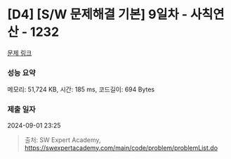 # [D4] [S/W 문제해결 기본] 9일차 - 사칙연산 - 1232 

[문제 링크](https://swexpertacademy.com/main/code/problem/problemDetail.do?contestProbId=AV141J8KAIcCFAYD) 

### 성능 요약

메모리: 51,724 KB, 시간: 185 ms, 코드길이: 694 Bytes

### 제출 일자

2024-09-01 23:25



> 출처: SW Expert Academy, https://swexpertacademy.com/main/code/problem/problemList.do